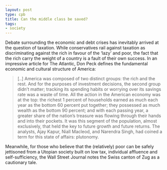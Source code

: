 ```yaml
---
layout: post
type: cpb
title: Can the middle class be saved?
tags:
- society
---
```

Debate surrounding the economic and debt crises has inevitably arrived at the question of taxation. While conservatives rail against taxation as discriminating against the rich in favour of the ‘lazy’ and poor, the fact that the rich carry the weight of a country is a fault of their own success. In an impressive article for The Atlantic, Don Peck defines the fundamental economic and cultural structure of America:

> [..] America was composed of two distinct groups: the rich and the rest. And for the purposes of investment decisions, the second group didn’t matter; tracking its spending habits or worrying over its savings rate was a waste of time. All the action in the American economy was at the top: the richest 1 percent of households earned as much each year as the bottom 60 percent put together; they possessed as much wealth as the bottom 90 percent; and with each passing year, a greater share of the nation’s treasure was flowing through their hands and into their pockets. It was this segment of the population, almost exclusively, that held the key to future growth and future returns. The analysts, Ajay Kapur, Niall Macleod, and Narendra Singh, had coined a term for this state of affairs: plutonomy.
  
Meanwhile, for those who believe that the (relatively) poor can be safely jettisoned from a Utopian society built on low tax, individual affluence and self-sufficiency, the Wall Street Journal notes the Swiss canton of Zug as a cautionary tale.
